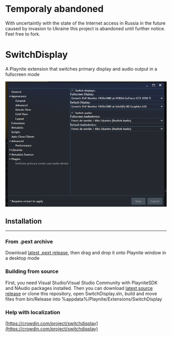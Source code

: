 # Temporaly abandoned
With uncertaintly with the state of the Internet access in Russia in the future caused by invasion to Ukraine this project is abandoned until further notice. Feel free to fork.

# SwitchDisplay
A Playnite extension that switches primary display and audio output in a fullscreen mode

![Settings](settings.png)
## Installation
------
### From .pext archive
Download [latest .pext release](https://github.com/konnogatto/SwitchDisplay/releases/latest), then drag and drop it onto Playnite window in a desktop mode
### Building from source
First, you need Visual Studio/Visual Studio Community with PlayniteSDK and NAudio packages installed. Then you can download [latest source release](https://github.com/konnogatto/SwitchDisplay/releases/latest) or clone this repository, open SwitchDisplay.sln, build and move files from bin/Release into %appdata%/Playnite/Extensions/SwitchDisplay

### Help with localization

[https://crowdin.com/project/switchdisplay](https://crowdin.com/project/switchdisplay)